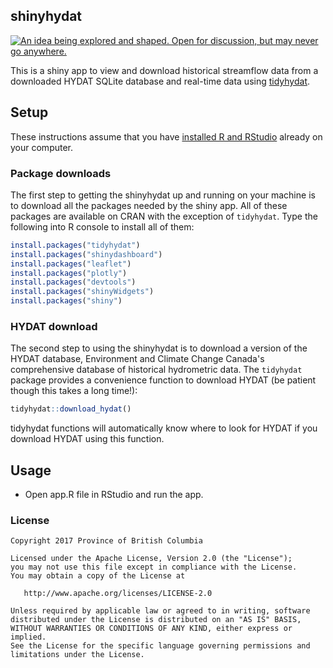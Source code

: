 
<!-- README.md is generated from README.Rmd. Please edit that file -->
shinyhydat
----------

<a rel="Inspiration" href="https://github.com/BCDevExchange/docs/blob/master/discussion/projectstates.md"><img alt="An idea being explored and shaped. Open for discussion, but may never go anywhere." style="border-width:0" src="https://assets.bcdevexchange.org/images/badges/inspiration.svg" title="An idea being explored and shaped. Open for discussion, but may never go anywhere." /></a>

This is a shiny app to view and download historical streamflow data from a downloaded HYDAT SQLite database and real-time data using [tidyhydat](https://github.com/ropensci/tidyhydat).

Setup
-----

These instructions assume that you have [installed R and RStudio](https://github.com/bcgov/bcgov-data-science-resources/wiki/Installing-R-&-RStudio) already on your computer.

### Package downloads

The first step to getting the shinyhydat up and running on your machine is to download all the packages needed by the shiny app. All of these packages are available on CRAN with the exception of `tidyhydat`. Type the following into R console to install all of them:

``` r
install.packages("tidyhydat")
install.packages("shinydashboard")
install.packages("leaflet")
install.packages("plotly")
install.packages("devtools")
install.packages("shinyWidgets")
install.packages("shiny")
```

### HYDAT download

The second step to using the shinyhydat is to download a version of the HYDAT database, Environment and Climate Change Canada's comprehensive database of historical hydrometric data. The `tidyhydat` package provides a convenience function to download HYDAT (be patient though this takes a long time!):

``` r
tidyhydat::download_hydat()
```

tidyhydat functions will automatically know where to look for HYDAT if you download HYDAT using this function.

Usage
-----

-   Open app.R file in RStudio and run the app.

### License

    Copyright 2017 Province of British Columbia

    Licensed under the Apache License, Version 2.0 (the "License");
    you may not use this file except in compliance with the License.
    You may obtain a copy of the License at 

       http://www.apache.org/licenses/LICENSE-2.0

    Unless required by applicable law or agreed to in writing, software
    distributed under the License is distributed on an "AS IS" BASIS,
    WITHOUT WARRANTIES OR CONDITIONS OF ANY KIND, either express or implied.
    See the License for the specific language governing permissions and
    limitations under the License.

